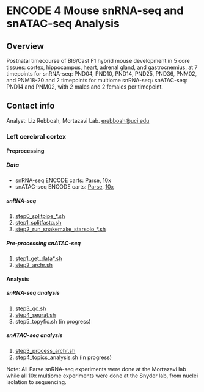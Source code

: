 # ENCODE 4 Mouse snRNA-seq and snATAC-seq Analysis
## Overview
Postnatal timecourse of Bl6/Cast F1 hybrid mouse development in 5 core tissues: cortex, hippocampus, heart, adrenal gland, and gastrocnemius, at 7 timepoints for snRNA-seq: PND04, PND10, PND14, PND25, PND36, PNM02, and PNM18-20 and 2 timepoints for multiome snRNA-seq+snATAC-seq: PND14 and PNM02, with 2 males and 2 females per timepoint.

## Contact info
Analyst: Liz Rebboah, Mortazavi Lab. erebboah@uci.edu

### Left cerebral cortex
#### Preprocessing 
##### Data
- snRNA-seq ENCODE carts: [Parse](https://www.encodeproject.org/carts/enc4_mouse_snrna_parse/), [10x](https://www.encodeproject.org/carts/enc4_mouse_snrna_10x/)
- snATAC-seq ENCODE carts: [Parse](https://www.encodeproject.org/carts/enc4_mouse_snrna_parse/), [10x](https://www.encodeproject.org/carts/enc4_mouse_snrna_10x/)

##### snRNA-seq 
1. [step0_splitpipe_*.sh](https://github.com/erebboah/enc4_mouse_paper/blob/main/snrna/cortex/scripts/step0_splitpipe_12A.sh)  
2. [step1_splitfastq.sh](https://github.com/erebboah/enc4_mouse_paper/blob/main/snrna/cortex/scripts/step1_splitfastq.sh) 
3. [step2_run_snakemake_starsolo_*.sh](https://github.com/erebboah/enc4_mouse_paper/blob/main/snrna/cortex/scripts/step2_run_snakemake_starsolo_12A.sh) 

##### Pre-processing snATAC-seq
1. [step1_get_data*.sh](https://github.com/erebboah/enc4_mouse_paper/blob/main/snatac/cortex/scripts/step1_get_data.sh)  
2. [step2_archr.sh](https://github.com/erebboah/enc4_mouse_paper/blob/main/snatac/cortex/scripts/step1_get_data.sh)  

#### Analysis
##### snRNA-seq analysis
1. [step3_qc.sh](https://github.com/erebboah/enc4_mouse_paper/blob/main/snrna/cortex/scripts/step3_qc.sh)
2. [step4_seurat.sh](https://github.com/erebboah/enc4_mouse_paper/blob/main/snrna/cortex/scripts/step4_seurat.sh)
3. step5_topyfic.sh (in progress)

##### snATAC-seq analysis 
1. [step3_process_archr.sh](https://github.com/erebboah/enc4_mouse_paper/blob/main/snatac/cortex/scripts/step3_process_archr.sh) 
2. step4_topics_analysis.sh (in progress)

Note: All Parse snRNA-seq experiments were done at the Mortazavi lab while all 10x multiome experiments were done at the Snyder lab, from nuclei isolation to sequencing.
